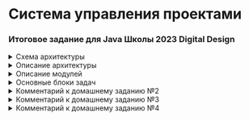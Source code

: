# Система управления проектами

### Итоговое задание для Java Школы 2023 Digital Design

<details>
  <summary>Схема архитектуры</summary>

Предполагается строить приложение по следущющей архитектуре:

![Scheme-architecture.png](Scheme-architecture.png)
</details>

<details>
    <summary>Описание архитектуры</summary>

### Описание архитектуры

В приложении планируется 3 основных уровня:

1. Уровень контроллеров - уровень представления, на котором происходит получение запросов от пользователей
   и подготовка ответов;
2. Уровень сервисов - уровень бизнес-логики, на котором производится работа с полученными или отсылаемыми данными;
3. Уровень репозитория - уровень управления, обработки и хранения информации.
   Уровни будут взаимодействовать между собой последовательно: уровень контроллеров с уровнем сервисов,
   сервисы с репозиторием и аналогично в обратном порядке.

Помимо логического разделения на уровни, приложение будет разделяться на модули, выполняющие конкретную функцию.
В отдельные модули также планируется выделить блоки приложения которые обеспечивают взаимодействие между уровнями
приложения (DTO).
</details>

<details>
    <summary>Описание модулей</summary>

### Описание модулей

1. Модуль “app”
   Базовый модуль, точка входа в приложение.
2. Модуль “web”
   Модуль отвечает за прием и обработку HTTP запросов, подготовку и отправку ответов клиентам.
   Полученные из запроса данные передаются в модуль “service” модуля “core” для их дальнейшей обработки.
   Данные для подготовки ответа клиенту также поступают от модуля “service”.
   Обмен данными с модулем “service” используются DTO объекты.
   Для представления данных в виде DTO объекта модуль “web” взаимодействует с модулем “dto”.
3. Модуль “dto”
   Данный модуль служит для представления различной информации (из HTTP запросов, из базы данных) в виде
   специализированных DTO объектов, с помощью которых осуществляется передача информации между некоторыми модулями.
   Не относится непосредственно к какому-либо уровню приложения, т.к. в основном обеспечивает взаимодействие между
   уровнями контроллеров и сервисов.
4. Модуль “core”
   Модуль модуль состоит из нескольких подмодулей и объединяет в себе основные сущности и бизнес-логику приложения.

- Модуль “service”
  Модуль содержит бизнес-логику приложения. Взаимодействует с модулем “web” для получения входящих данных и
  отправки обработанных. Взаимодействует с модулем “entity” для преобразования DTO объектов в сущности (Entities)
  и наоборот. Модуль выполняет функции управления информацией путем взаимодействия с модулем “repository”.
- Модуль “entity”
  Содержит основные сущности участвующие в бизнес-логике приложения.
  Взаимодействует с модулем “dto” для преобразования сущностей в DTO объекты и наоборот.

5. Модуль “repository”
   Взаимодействует непосредственно с базой данных для управления сущностями. Получает сущности из модуля “service”.

</details>

<details>
    <summary>Основные блоки задач</summary>

### Основные блоки задач

| Блок задач               | Описание                                                                                                                      |
|--------------------------|-------------------------------------------------------------------------------------------------------------------------------|
| Сущности                 | Определение основных сущностей, выделение необходимых атрибутов, <br/>опеределние связей между сущностями.                    |
| Уровень репозитория и БД | Проектирование структуры БД, создание создание структуры БД, создание репозиториев <br/>(классов управления сущностями в БД). |
| Уровень сервисов         | Определение основных операций над сущностями и создание соответствующих методов.                                              |
| DTO                      | Создание DTO необходимых для обмена данными между контроллерами и сервисами.                                                  |
| Уровень контроллеров     | Определение структуры запросов и ответов. Определение endpoint-ов.                                                            |
| Тесты                    | Покрытие юнит и интеграционными тестами.                                                                                      |
| Логирование              | Определение объема, уровней и деталей логирования                                                                             |

</details>

<details>
    <summary>Комментарий к домашнему заданию №2</summary>

### Комментарий к домашнему заданию №2

В проекте созданы модули согласно предлагаемой архитектуры, в модулях созданы пакеты, а также dummy-классы
без функционала. В основном модуле 'app' находится метод main, в котором происходит создание экземпляров классов
и вывод сообщений об этом в консоль. Это сделано для проверки доступности модулей на текущем этапе.
Сборку проекта и создание docker-compose можно выполнить скриптом build-image.
</details>

<details>
    <summary>Комментарий к домашнему заданию №3</summary>

### Комментарий к домашнему заданию №3

**1. Сущности**

Классы сущностей созданы в модуле core-entity.

Сотрудник представлен классом Employee. Статус сотрудника вынесен в отдельный Enum EmployeeStatus.

Проект представлен классом Project. Статус проекта вынесен в отдельный Enum ProjectStatus. 
Помимо основных полей проект содержит список команд (Teams) которые относятся к этому проекту,
а также список задач (Task) которые выполняются в рамках проекта.

Команда проекта представлена классов Team. Содержит ссылку на Project к которому относится, а также
список участников команды (TeamMember).

Участник команды представлен классом TeamMember. Класс имеет ссылку на команду Team, в которую он входит и 
на сотрудника Employee. Участник команды имеет роль в команде, которая вынесена в Enum TeamMemberProjectRole. 
Также в классе содержится ссылка на список задач (Task) исполнителем по которым является участник команды.

Задача представлена классом Task. Содержит ссылку на TeamMember автора и TeamMember исполнителя, также ссылку на 
Project к которому относится. Статус задачи определен в Enum TaskStatus.

Все классы Enum вынесены в отдельный модуль common, чтобы не допустить циклических зависимостей модулей.

<details>
    <summary>Диаграмма классов:</summary>

<img src="project-control-system-core-entity.png" alt="entities" width="30%" height="30%">

</details>

**2. DTO**

В модуле dto созданы классы DTO по сущностям и разбиты на группы request и response. 
На текущем этапе я смог выделить однотипный набор DTO для сущностей. Для входящих запросов 
это DTO для create и update, а также для изменения статусов. Для response создал по одному DTO для каждой сущности.

Для поисковых запросов созданы DTO (EntityName)Filter которые будут содержать параметры поиска.

**3. Практическое задание на разработку dataStorage**

Для сущности Employee созданы EmployeeController, EmployeeService и EmployeeRepository.
EmployeeRepository при создании создает хранилище - в папке проекта создается папка storage, а в ней папка employees.
Сущности Employees сохраняются в папку employees в виде файлов без расширения, 1 файл - 1 сущность.
Имя файла соответствует id сущности.

При создании сущности происходит запись объекта в новый файл.
При изменении объект перезаписывается в существующий файл.
При удалении происходит изменение статуса EmployeeStatus на DELETED, но сам файл не удаляется (Согласно описания в ТЗ 
при удалении сотрудник не удаляется, только меняется статус). Сотрудника со статусом DELETED уже изменить нельзя.

В методах EmployeeService и EmployeeRepository выбрасываемые исключения "проглатываются", а также есть некотроые 
допущения в коде для целей отладки и проверки функционала. Такие допущения старался помечать.

Для проверки в методе main в классе App создается EmployeeController и выполняется ряд запросов.

</details>

<details>
    <summary>Комментарий к домашнему заданию №4</summary>


</details>